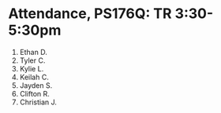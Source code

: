 # Attendance, PS176Q: TR 3:30-5:30pm

1. Ethan D.
2. Tyler C.
3. Kylie L.
4. Keilah C.
5. Jayden S.
6. Clifton R.
7. Christian J.

